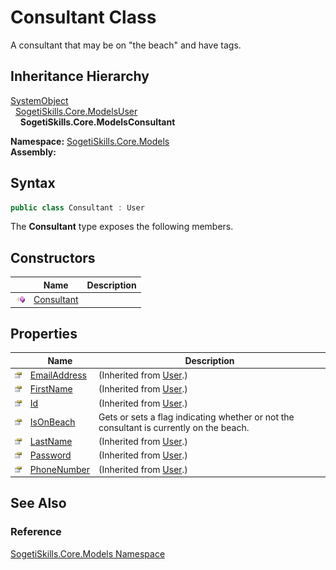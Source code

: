Consultant Class
================
A consultant that may be on "the beach" and have tags.


Inheritance Hierarchy
---------------------
[SystemObject][1]  
  [SogetiSkills.Core.ModelsUser][2]  
    **SogetiSkills.Core.ModelsConsultant**  

**Namespace:** [SogetiSkills.Core.Models][3]  
**Assembly:**

Syntax
------

```csharp
public class Consultant : User
```

The **Consultant** type exposes the following members.


Constructors
------------

                 | Name            | Description 
---------------- | --------------- | ----------- 
![Public method] | [Consultant][4] |             


Properties
----------

                   | Name              | Description                                                                             
------------------ | ----------------- | --------------------------------------------------------------------------------------- 
![Public property] | [EmailAddress][5] | (Inherited from [User][2].)                                                             
![Public property] | [FirstName][6]    | (Inherited from [User][2].)                                                             
![Public property] | [Id][7]           | (Inherited from [User][2].)                                                             
![Public property] | [IsOnBeach][8]    | Gets or sets a flag indicating whether or not the consultant is currently on the beach. 
![Public property] | [LastName][9]     | (Inherited from [User][2].)                                                             
![Public property] | [Password][10]    | (Inherited from [User][2].)                                                             
![Public property] | [PhoneNumber][11] | (Inherited from [User][2].)                                                             


See Also
--------

### Reference
[SogetiSkills.Core.Models Namespace][3]  

[1]: http://msdn.microsoft.com/en-us/library/e5kfa45b
[2]: ../User/README.md
[3]: ../README.md
[4]: _ctor.md
[5]: ../User/EmailAddress.md
[6]: ../User/FirstName.md
[7]: ../User/Id.md
[8]: IsOnBeach.md
[9]: ../User/LastName.md
[10]: ../User/Password.md
[11]: ../User/PhoneNumber.md
[Public method]: ../../_icons/pubmethod.gif "Public method"
[Public property]: ../../_icons/pubproperty.gif "Public property"